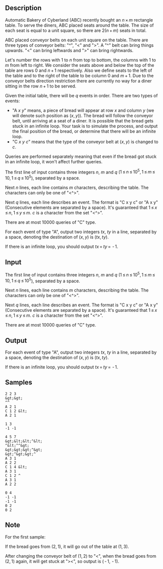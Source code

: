 ## Description

<div><p>Automatic Bakery of Cyberland (ABC) recently bought an <span class="tex-span"><i>n</i> × <i>m</i></span> rectangle table. To serve the diners, ABC placed seats around the table. The size of each seat is equal to a unit square, so there are <span class="tex-span">2(<i>n</i> + <i>m</i>)</span> seats in total.</p><p>ABC placed conveyor belts on each unit square on the table. There are three types of conveyor belts: "<span class="tex-font-style-tt">^</span>", "<span class="tex-font-style-tt">&lt;</span>" and "<span class="tex-font-style-tt">&gt;</span>". A "<span class="tex-font-style-tt">^</span>" belt can bring things upwards. "<span class="tex-font-style-tt">&lt;</span>" can bring leftwards and "<span class="tex-font-style-tt">&gt;</span>" can bring rightwards.</p><p>Let's number the rows with <span class="tex-span">1</span> to <span class="tex-span"><i>n</i></span> from top to bottom, the columns with <span class="tex-span">1</span> to <span class="tex-span"><i>m</i></span> from left to right. We consider the seats above and below the top of the table are rows <span class="tex-span">0</span> and <span class="tex-span"><i>n</i> + 1</span> respectively. Also we define seats to the left of the table and to the right of the table to be column <span class="tex-span">0</span> and <span class="tex-span"><i>m</i> + 1</span>. Due to the conveyor belts direction restriction there are currently no way for a diner sitting in the row <span class="tex-span"><i>n</i> + 1</span> to be served.</p><p>Given the initial table, there will be <span class="tex-span"><i>q</i></span> events in order. There are two types of events:</p><ul> <li> "A <span class="tex-span"><i>x</i></span> <span class="tex-span"><i>y</i></span>" means, a piece of bread will appear at row <span class="tex-span"><i>x</i></span> and column <span class="tex-span"><i>y</i></span> (we will denote such position as <span class="tex-span">(<i>x</i>, <i>y</i>)</span>). The bread will follow the conveyor belt, until arriving at a seat of a diner. It is possible that the bread gets stuck in an infinite loop. Your task is to simulate the process, and output the final position of the bread, or determine that there will be an infinite loop. </li><li> "C <span class="tex-span"><i>x</i></span> <span class="tex-span"><i>y</i></span> <span class="tex-span"><i>c</i></span>" means that the type of the conveyor belt at <span class="tex-span">(<i>x</i>, <i>y</i>)</span> is changed to <span class="tex-span"><i>c</i></span>. </li></ul><p>Queries are performed separately meaning that even if the bread got stuck in an infinite loop, it won't affect further queries.</p></div><div class="input-specification"><p>The first line of input contains three integers <span class="tex-span"><i>n</i></span>, <span class="tex-span"><i>m</i></span> and <span class="tex-span"><i>q</i></span> (<span class="tex-span">1 ≤ <i>n</i> ≤ 10<sup class="upper-index">5</sup>, 1 ≤ <i>m</i> ≤ 10, 1 ≤ <i>q</i> ≤ 10<sup class="upper-index">5</sup></span>), separated by a space.</p><p>Next <span class="tex-span"><i>n</i></span> lines, each line contains <span class="tex-span"><i>m</i></span> characters, describing the table. The characters can only be one of "<span class="tex-font-style-tt">&lt;^&gt;</span>".</p><p>Next <span class="tex-span"><i>q</i></span> lines, each line describes an event. The format is "<span class="tex-font-style-tt">C x y c</span>" or "<span class="tex-font-style-tt">A x y</span>" (Consecutive elements are separated by a space). It's guaranteed that <span class="tex-span">1 ≤ <i>x</i> ≤ <i>n</i>, 1 ≤ <i>y</i> ≤ <i>m</i></span>. <span class="tex-span"><i>c</i></span> is a character from the set "<span class="tex-font-style-tt">&lt;^&gt;</span>".</p><p>There are at most <span class="tex-span">10000</span> queries of "C" type.</p></div><div class="output-specification"><p>For each event of type "A", output two integers <span class="tex-span"><i>tx</i></span>, <span class="tex-span"><i>ty</i></span> in a line, separated by a space, denoting the destination of <span class="tex-span">(<i>x</i>, <i>y</i>)</span> is <span class="tex-span">(<i>tx</i>, <i>ty</i>)</span>.</p><p>If there is an infinite loop, you should output <span class="tex-span"><i>tx</i> = <i>ty</i> =  - 1</span>.</p></div>


## Input

<p>The first line of input contains three integers <span class="tex-span"><i>n</i></span>, <span class="tex-span"><i>m</i></span> and <span class="tex-span"><i>q</i></span> (<span class="tex-span">1 ≤ <i>n</i> ≤ 10<sup class="upper-index">5</sup>, 1 ≤ <i>m</i> ≤ 10, 1 ≤ <i>q</i> ≤ 10<sup class="upper-index">5</sup></span>), separated by a space.</p><p>Next <span class="tex-span"><i>n</i></span> lines, each line contains <span class="tex-span"><i>m</i></span> characters, describing the table. The characters can only be one of "<span class="tex-font-style-tt">&lt;^&gt;</span>".</p><p>Next <span class="tex-span"><i>q</i></span> lines, each line describes an event. The format is "<span class="tex-font-style-tt">C x y c</span>" or "<span class="tex-font-style-tt">A x y</span>" (Consecutive elements are separated by a space). It's guaranteed that <span class="tex-span">1 ≤ <i>x</i> ≤ <i>n</i>, 1 ≤ <i>y</i> ≤ <i>m</i></span>. <span class="tex-span"><i>c</i></span> is a character from the set "<span class="tex-font-style-tt">&lt;^&gt;</span>".</p><p>There are at most <span class="tex-span">10000</span> queries of "C" type.</p>


## Output

<p>For each event of type "A", output two integers <span class="tex-span"><i>tx</i></span>, <span class="tex-span"><i>ty</i></span> in a line, separated by a space, denoting the destination of <span class="tex-span">(<i>x</i>, <i>y</i>)</span> is <span class="tex-span">(<i>tx</i>, <i>ty</i>)</span>.</p><p>If there is an infinite loop, you should output <span class="tex-span"><i>tx</i> = <i>ty</i> =  - 1</span>.</p>


## Samples

```input1
2 2 3
&gt;&gt;
^^
A 2 1
C 1 2 &lt;
A 2 1

```

```output1
1 3
-1 -1

```






```input2
4 5 7
&gt;&lt;&lt;^&lt;
^&lt;^^&gt;
&gt;&gt;&gt;^&gt;
&gt;^&gt;&gt;^
A 3 1
A 2 2
C 1 4 &lt;
A 3 1
C 1 2 ^
A 3 1
A 2 2
```

```output2
0 4
-1 -1
-1 -1
0 2
0 2

```




## Note

<p>For the first sample:</p><p>If the bread goes from <span class="tex-span">(2, 1)</span>, it will go out of the table at <span class="tex-span">(1, 3)</span>.</p><p>After changing the conveyor belt of <span class="tex-span">(1, 2)</span> to "<span class="tex-font-style-tt">&lt;</span>", when the bread goes from <span class="tex-span">(2, 1)</span> again, it will get stuck at "<span class="tex-font-style-tt">&gt;&lt;</span>", so output is <span class="tex-span">( - 1,  - 1)</span>.</p>

